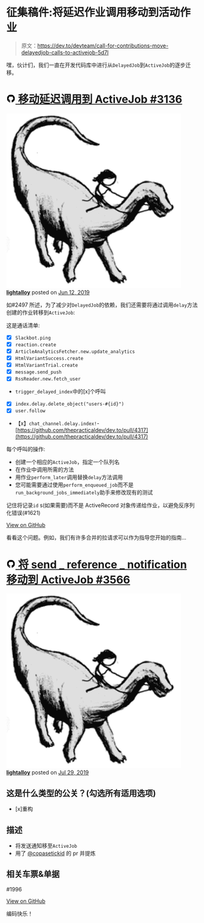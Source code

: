 # 征集稿件:将延迟作业调用移动到活动作业

> 原文：<https://dev.to/devteam/call-for-contributions-move-delayedjob-calls-to-activejob-5d7l>

嘿，伙计们，我们一直在开发代码库中进行从`DelayedJob`到`ActiveJob`的逐步迁移。

# [![GitHub logo](img/75095a8afc1e0f207cda715962e75c8d.png) 移动延迟调用到 ActiveJob  #3136](https://github.com/thepracticaldev/dev.to/issues/3136) 

[![lightalloy avatar](img/8351e21eba768852b155b04a6755b298.png)](https://github.com/lightalloy) **[lightalloy](https://github.com/lightalloy)** posted on [<time datetime="2019-06-12T09:50:41Z">Jun 12, 2019</time>](https://github.com/thepracticaldev/dev.to/issues/3136)

如#2497 所述，为了减少对`DelayedJob`的依赖，我们还需要将通过调用`delay`方法创建的作业转移到`ActiveJob`:

这是通话清单:

*   [x] `Slackbot.ping`
*   [x] `reaction.create`
*   [x] `ArticleAnalyticsFetcher.new.update_analytics`
*   [x] `HtmlVariantSuccess.create`
*   [x] `HtmlVariantTrial.create`
*   [x] `message.send_push`
*   [x] `RssReader.new.fetch_user`
*   `trigger_delayed_index`中的[x]个呼叫
*   [x] `index.delay.delete_object("users-#{id}")`
*   [x] `user.follow`
*   【x】`chat_channel.delay.index!`-[https://github.com/thepracticaldev/dev.to/pull/4317](https://github.com/thepracticaldev/dev.to/pull/4317)

每个呼叫的操作:

*   创建一个相应的`ActiveJob`，指定一个队列名
*   在作业中调用所需的方法
*   用作业`perform_later`调用替换`delay`方法调用
*   您可能需要通过使用`perform_enqueued_job`而不是`run_background_jobs_immediately`助手来修改现有的测试

记住将记录`id` s(如果需要)而不是 ActiveRecord 对象传递给作业，以避免反序列化错误(#1621)

[View on GitHub](https://github.com/thepracticaldev/dev.to/issues/3136)

看看这个问题。例如，我们有许多合并的拉请求可以作为指导您开始的指南...

# [![GitHub logo](img/75095a8afc1e0f207cda715962e75c8d.png) 将 send _ reference _ notification 移动到 ActiveJob  #3566](https://github.com/thepracticaldev/dev.to/pull/3566) 

[![lightalloy avatar](img/8351e21eba768852b155b04a6755b298.png)](https://github.com/lightalloy) **[lightalloy](https://github.com/lightalloy)** posted on [<time datetime="2019-07-29T14:09:51Z">Jul 29, 2019</time>](https://github.com/thepracticaldev/dev.to/pull/3566)

## 这是什么类型的公关？(勾选所有适用选项)

*   [x]重构

## 描述

*   将发送通知移至`ActiveJob`
*   用了 [@copasetickid](https://dev.to/copasetickid) 的 pr 并提炼

## 相关车票&单据

#1996

[View on GitHub](https://github.com/thepracticaldev/dev.to/pull/3566)

编码快乐！